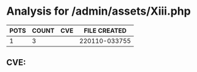 # Analysis for /admin/assets/Xiii.php
| POTS | COUNT | CVE | FILE CREATED |
|---|---|---|---|
| 1 | 3 | | 220110-033755 |

## CVE: 